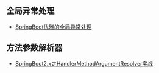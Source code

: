 




## 全局异常处理

- [SpringBoot优雅的全局异常处理](https://www.cnblogs.com/xuwujing/p/10933082.html)


## 方法参数解析器

- [SpringBoot2.x之HandlerMethodArgumentResolver实战](https://www.jianshu.com/p/27c659eee165)